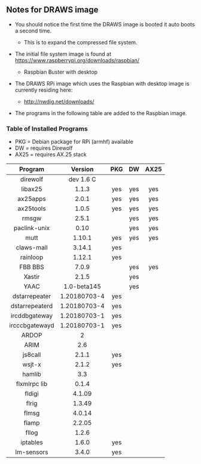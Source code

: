 ## Notes for DRAWS image

* You should notice the first time the DRAWS image is booted it auto boots a second time.
  * This is to expand the compressed file system.

* The initial file system image is found at https://www.raspberrypi.org/downloads/raspbian/
  * Raspbian Buster with desktop
* The DRAWS RPi image which uses the Raspbian with desktop image is currently residing here:
  * http://nwdig.net/downloads/

* The programs in the following table are added to the Raspbian image.

### Table of Installed Programs

* PKG = Debian package for RPi (armhf) available
* DW = requires Direwolf
* AX25 = requires AX.25 stack


|    Program   |  Version |  PKG  |  DW   |  AX25 |
| :---------:  | :------: | :---: | :---: | :---: |
| direwolf     |   dev 1.6 C  |       |       |       |
| libax25      |   1.1.3  |  yes  | yes   |  yes  |
| ax25apps     |   2.0.1  |  yes  | yes   |  yes  |
| ax25tools    |   1.0.5  |  yes  | yes   |  yes  |
| rmsgw        |   2.5.1  |       |  yes  |  yes  |
| paclink-unix |    0.10  |       |  yes  |  yes  |
| mutt         |   1.10.1  |  yes  |  yes  |  yes    |
| claws-mail   |   3.14.1 |  yes  |       |       |
| rainloop     |   1.12.1 |  yes  |       |       |
| FBB BBS      |   7.0.9  |       |  yes  |  yes  |
| Xastir       |   2.1.5     |    |  yes  |       |
| YAAC           | 1.0-beta145  |      | yes  |
| dstarrepeater  | 1.20180703-4 | yes |   |   |
| dstarrepeaterd | 1.20180703-4 | yes |   |   |
| ircddbgateway  | 1.20180703-1 | yes |   |   |
| ircccbgatewayd | 1.20180703-1 | yes |   |   |
| ARDOP        |  2      |      |     |   |
| ARIM         |  2.6    |      |     |   |
| js8call      |  2.1.1  | yes  |     |   |
| wsjt-x       |  2.1.2  | yes  |     |   |
| hamlib       |  3.3    |      |     |   |
| flxmlrpc lib |  0.1.4  |      |     |   |
| fldigi       |  4.1.09 |      |     |   |
| flrig        |  1.3.49 |      |     |   |
| flmsg        |  4.0.14 |      |     |   |
| flamp        |  2.2.05 |      |     |   |
| fllog        |  1.2.6  |      |     |   |
| iptables     |  1.6.0  |  yes |     |   |
| lm-sensors   |  3.4.0  |  yes |     |   |
